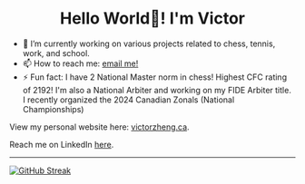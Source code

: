 <h1 align="center"> Hello World👋! I'm Victor  </h1>


- 🔭 I’m currently working on various projects related to chess, tennis, work, and school.
- 📫 How to reach me: [email me!](mailto:hello@victorzheng.ca) 
- ⚡ Fun fact: I have 2 National Master norm in chess! Highest CFC rating of 2192! I'm also a National Arbiter and working on my FIDE Arbiter title. I recently organized the 2024 Canadian Zonals (National Championships)

View my personal website here: [victorzheng.ca](https://victorzheng.ca/). 

Reach me on LinkedIn [here](https://www.linkedin.com/in/victor-zheng1/). 

---

[![GitHub Streak](https://streak-stats.demolab.com/?user=victor-zheng-codes&theme=dark)](https://git.io/streak-stats)
